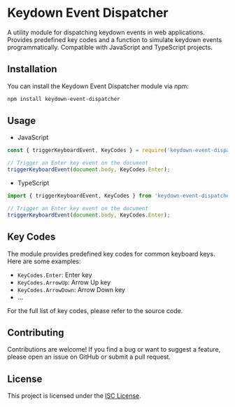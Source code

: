 # Keydown Event Dispatcher
A utility module for dispatching keydown events in web applications. Provides predefined key codes and a function to simulate keydown events programmatically. Compatible with JavaScript and TypeScript projects.

## Installation
You can install the Keydown Event Dispatcher module via npm:

```bash
npm install keydown-event-dispatcher
```

## Usage
- JavaScript
```javascript
const { triggerKeyboardEvent, KeyCodes } = require('keydown-event-dispatcher');

// Trigger an Enter key event on the document
triggerKeyboardEvent(document.body, KeyCodes.Enter);
```

- TypeScript
```typescript
import { triggerKeyboardEvent, KeyCodes } from 'keydown-event-dispatcher';

// Trigger an Enter key event on the document
triggerKeyboardEvent(document.body, KeyCodes.Enter);
```

## Key Codes
The module provides predefined key codes for common keyboard keys. Here are some examples:
- `KeyCodes.Enter`: Enter key
- `KeyCodes.ArrowUp`: Arrow Up key
- `KeyCodes.ArrowDown`: Arrow Down key
- ...<br>

For the full list of key codes, please refer to the source code.


## Contributing
Contributions are welcome! If you find a bug or want to suggest a feature, please open an issue on GitHub or submit a pull request.


## License
This project is licensed under the [ISC License](https://opensource.org/license/isc-license-txt).